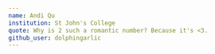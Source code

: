 ```yaml
---
name: Andi Qu
institution: St John's College
quote: Why is 2 such a romantic number? Because it's <3.
github_user: dolphingarlic
---
```

